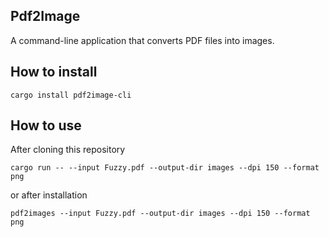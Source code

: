 ## Pdf2Image

A command-line application that converts PDF files into images.

## How to install

```
cargo install pdf2image-cli
```

## How to use

After cloning this repository

```
cargo run -- --input Fuzzy.pdf --output-dir images --dpi 150 --format png
```

or after installation 

```
pdf2images --input Fuzzy.pdf --output-dir images --dpi 150 --format png
```

